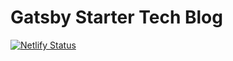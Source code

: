 # Gatsby Starter Tech Blog

[![Netlify Status](https://api.netlify.com/api/v1/badges/f01df9b0-3eed-4c61-928f-4542280b5bb9/deploy-status)](https://app.netlify.com/sites/stoic-pasteur-724323/deploys)

